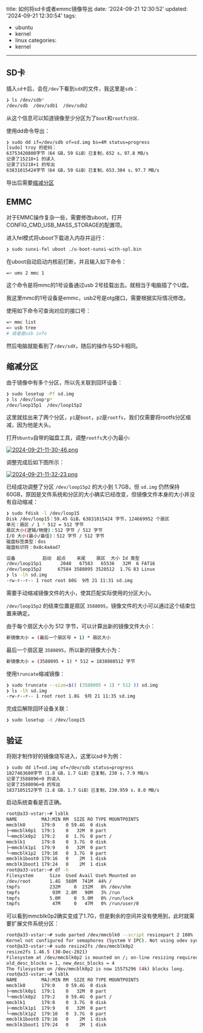 title: 如何将sd卡或者emmc镜像导出
date: '2024-09-21 12:30:52'
updated: '2024-09-21 12:30:54'
tags:
  - ubuntu
  - kernel
  - linux
categories:
  - kernel
---
## SD卡

插入`sd卡`后，会在`/dev`下看到`sdX`的文件，我这里是`sdb`：

```bash
❯ ls /dev/sdb*
/dev/sdb  /dev/sdb1  /dev/sdb2
```

从这个信息可以知道镜像至少分区为了`boot`和`rootfs分区`.

使用dd命令导出：

```bash
❯ sudo dd if=/dev/sdb of=sd.img bs=4M status=progress
[sudo] troy 的密码： 
63753420800字节（64 GB，59 GiB）已复制，652 s，97.8 MB/s 
记录了15218+1 的读入
记录了15218+1 的写出
63831015424字节（64 GB，59 GiB）已复制，653.304 s，97.7 MB/s
```

导出后需要[缩减分区](##缩减分区)

## EMMC

对于EMMC操作复杂一些，需要修改uboot，打开CONFIG_CMD_USB_MASS_STORAGE的配置项。

进入fel模式将uboot下载进入内存并运行：

```bash
❯ sudo sunxi-fel uboot ./u-boot-sunxi-with-spl.bin
```

在uboot自动启动内核前打断，并且输入如下命令：

```bash
=> ums 2 mmc 1
```

这个命令是将mmc的1号设备通过usb 2号挂载出去。就相当于电脑插了个U盘。

我这里mmc的1号设备是emmc，usb2号是otg接口，需要根据实际情况修改。

使用如下命令可查询对应的接口号：

```bash
=> mmc list
=> usb tree
# 或者是usb info
```

然后电脑就能看到了`/dev/sdX`，随后的操作与SD卡相同。

## 缩减分区

由于镜像中有多个分区，所以先关联到回环设备：

```bash
❯ sudo losetup -Pf sd.img
❯ ls /dev/loop*p*
/dev/loop15p1  /dev/loop15p2
```

这里就挂出来了两个分区，`p1`是`boot`，`p2`是`rootfs`，我们仅需要将rootfs分区缩减，因为他是大头。

打开`Ubuntu`自带的磁盘工具，调整`rootfs`大小为最小:

[![2024-09-21-11-30-46.png](https://i.postimg.cc/yYRYvWTN/2024-09-21-11-30-46.png)](https://postimg.cc/mtbsrLJx)

调整完成后如下图所示：

[![2024-09-21-11-32-23.png](https://i.postimg.cc/ZR0J3qR4/2024-09-21-11-32-23.png)](https://postimg.cc/XGSM64dz)

已经成功调整了分区 `/dev/loop15p2` 的大小到 1.7GB，但 `sd.img` 仍然保持 60GB，原因是文件系统和分区的大小确实已经改变，但镜像文件本身的大小并没有自动缩减：

```bash
❯ sudo fdisk -l /dev/loop15
Disk /dev/loop15：59.45 GiB，63831015424 字节，124669952 个扇区
单元：扇区 / 1 * 512 = 512 字节
扇区大小(逻辑/物理)：512 字节 / 512 字节
I/O 大小(最小/最佳)：512 字节 / 512 字节
磁盘标签类型：dos
磁盘标识符：0x8c4a4ad7

设备          启动  起点    末尾    扇区  大小 Id 类型
/dev/loop15p1       2048   67583   65536   32M  6 FAT16
/dev/loop15p2      67584 3588095 3520512  1.7G 83 Linux
❯ ls -lh sd.img
-rw-r--r-- 1 root root 60G  9月 21 11:31 sd.img
```

需要手动缩减镜像文件的大小，使其匹配实际使用的分区大小。

 `/dev/loop15p2` 的结束位置是扇区 `3588095`，镜像文件的大小可以通过这个结束位置来确定。

由于每个扇区大小为 512 字节，可以计算出新的镜像文件大小：

```bash
新镜像大小 = (最后一个扇区号 + 1) * 扇区大小
```

最后一个扇区是 `3588095`，所以新的镜像大小为：

```bash
新镜像大小 = (3588095 + 1) * 512 = 1838080512 字节
```

使用`truncate`缩减镜像：

```bash
❯ sudo truncate --size=$(( (3588095 + 1) * 512 )) sd.img
❯ ls -lh sd.img
-rw-r--r-- 1 root root 1.8G  9月 21 11:35 sd.img
```

完成后解除回环设备关联：

```bash
❯ sudo losetup -d /dev/loop15
```

## 验证

将刚才制作好的镜像烧写进入，这里以sd卡为例：

```bash
❯ sudo dd if=sd.img of=/dev/sdb status=progress
1827463680字节（1.8 GB，1.7 GiB）已复制，230 s，7.9 MB/s 
记录了3588096+0 的读入
记录了3588096+0 的写出
1837105152字节（1.8 GB，1.7 GiB）已复制，230.959 s，8.0 MB/s
```

启动系统查看是否正确。

```bash
root@a33-vstar:~# lsblk
NAME         MAJ:MIN RM  SIZE RO TYPE MOUNTPOINTS
mmcblk0      179:0    0 59.4G  0 disk 
├─mmcblk0p1  179:1    0   32M  0 part 
└─mmcblk0p2  179:2    0  1.7G  0 part /
mmcblk1      179:8    0  3.7G  0 disk 
├─mmcblk1p1  179:9    0   32M  0 part 
└─mmcblk1p2  179:10   0  3.7G  0 part 
mmcblk1boot0 179:16   0    2M  1 disk 
mmcblk1boot1 179:24   0    2M  1 disk 
root@a33-vstar:~# df -h
Filesystem      Size  Used Avail Use% Mounted on
/dev/root       1.4G  568M  741M  44% /
tmpfs           232M     0  232M   0% /dev/shm
tmpfs            93M  2.8M   90M   3% /run
tmpfs           5.0M     0  5.0M   0% /run/lock
tmpfs            47M     0   47M   0% /run/user/0
```

可以看到mmcblk0p2确实变成了1.7G，但是剩余的空间并没有使用到，此时就需要扩展文件系统分区：

```bash
root@a33-vstar:~# sudo parted /dev/mmcblk0 --script resizepart 2 100%
Kernel not configured for semaphores (System V IPC). Not using udev synchronisation code.
root@a33-vstar:~# sudo resize2fs /dev/mmcblk0p2
resize2fs 1.46.5 (30-Dec-2021)
Filesystem at /dev/mmcblk0p2 is mounted on /; on-line resizing required
old_desc_blocks = 1, new_desc_blocks = 4
The filesystem on /dev/mmcblk0p2 is now 15575296 (4k) blocks long.
root@a33-vstar:~# lsblk
NAME         MAJ:MIN RM  SIZE RO TYPE MOUNTPOINTS
mmcblk0      179:0    0 59.4G  0 disk 
├─mmcblk0p1  179:1    0   32M  0 part 
└─mmcblk0p2  179:2    0 59.4G  0 part /
mmcblk1      179:8    0  3.7G  0 disk 
├─mmcblk1p1  179:9    0   32M  0 part 
└─mmcblk1p2  179:10   0  3.7G  0 part 
mmcblk1boot0 179:16   0    2M  1 disk 
mmcblk1boot1 179:24   0    2M  1 disk
```

